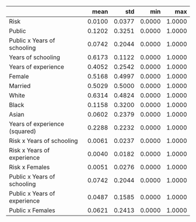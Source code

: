 |                               |   mean |    std |    min |    max |
|:------------------------------|-------:|-------:|-------:|-------:|
| Risk                          | 0.0100 | 0.0377 | 0.0000 | 1.0000 |
| Public                        | 0.1202 | 0.3251 | 0.0000 | 1.0000 |
| Public x Years of schooling   | 0.0742 | 0.2044 | 0.0000 | 1.0000 |
| Years of schooling            | 0.6173 | 0.1122 | 0.0000 | 1.0000 |
| Years of experience           | 0.4052 | 0.2542 | 0.0000 | 1.0000 |
| Female                        | 0.5168 | 0.4997 | 0.0000 | 1.0000 |
| Married                       | 0.5029 | 0.5000 | 0.0000 | 1.0000 |
| White                         | 0.6314 | 0.4824 | 0.0000 | 1.0000 |
| Black                         | 0.1158 | 0.3200 | 0.0000 | 1.0000 |
| Asian                         | 0.0602 | 0.2379 | 0.0000 | 1.0000 |
| Years of experience (squared) | 0.2288 | 0.2232 | 0.0000 | 1.0000 |
| Risk x Years of schooling     | 0.0061 | 0.0237 | 0.0000 | 1.0000 |
| Risk x Years of experience    | 0.0040 | 0.0182 | 0.0000 | 1.0000 |
| Risk x Females                | 0.0051 | 0.0276 | 0.0000 | 1.0000 |
| Public x Years of schooling   | 0.0742 | 0.2044 | 0.0000 | 1.0000 |
| Public x Years of experience  | 0.0487 | 0.1585 | 0.0000 | 1.0000 |
| Public x Females              | 0.0621 | 0.2413 | 0.0000 | 1.0000 |